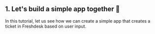 ## 1. Let's build a simple app together 🎉

In this tutorial, let us see how we can create a simple app that creates a ticket in Freshdesk based on user input.
